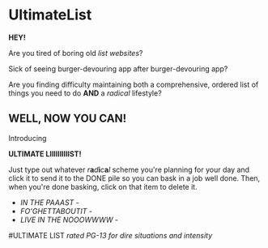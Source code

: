 # UltimateList

**HEY!**

Are you tired of boring old *list websites*?

Sick of seeing burger-devouring app after burger-devouring app?

Are you finding difficulty maintaining both a comprehensive, ordered list of things you need to do **AND** a *radical* lifestyle?

## WELL, NOW YOU CAN!

Introducing

**ULTIMATE LIIIIIIIIIIST!**

Just type out whatever *r***a***d***i***c***a***l* scheme you're planning for your day and click it to send it to the DONE pile so you can bask in a job well done. Then, when you're done basking, click on that item to delete it. 
- *IN THE PAAAST* -
- *FO'GHETTABOUTIT* -
- *LIVE IN THE NOOOWWWW* -

#ULTIMATE LIST
*rated PG-13 for dire situations and intensity*
